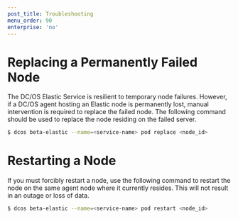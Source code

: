```yaml
---
post_title: Troubleshooting
menu_order: 90
enterprise: 'no'
---
```


<!-- This source repo for this topic is https://github.com/mesosphere/dcos-commons -->


# Replacing a Permanently Failed Node
The DC/OS Elastic Service is resilient to temporary node failures. However, if a DC/OS agent hosting an Elastic node is permanently lost, manual intervention is required to replace the failed node. The following command should be used to replace the node residing on the failed server.

```bash
$ dcos beta-elastic --name=<service-name> pod replace <node_id>
```

# Restarting a Node
If you must forcibly restart a node, use the following command to restart the node on the same agent node where it currently resides. This will not result in an outage or loss of data.

```bash
$ dcos beta-elastic --name=<service-name> pod restart <node_id>
```
